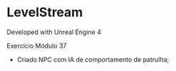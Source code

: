 # LevelStream

Developed with Unreal Engine 4

Exercício Módulo 37

- Criado NPC com IA de comportamento de patrulha;
